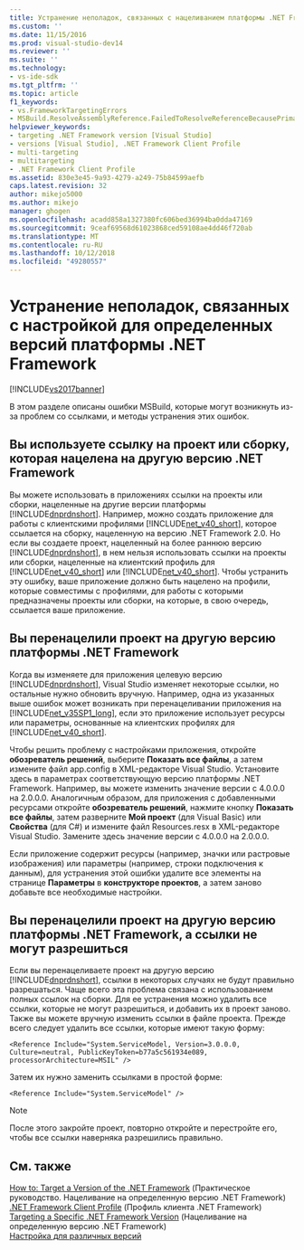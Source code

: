```yaml
---
title: Устранение неполадок, связанных с нацеливанием платформы .NET Framework | Документация Майкрософт
ms.custom: ''
ms.date: 11/15/2016
ms.prod: visual-studio-dev14
ms.reviewer: ''
ms.suite: ''
ms.technology:
- vs-ide-sdk
ms.tgt_pltfrm: ''
ms.topic: article
f1_keywords:
- vs.FrameworkTargetingErrors
- MSBuild.ResolveAssemblyReference.FailedToResolveReferenceBecausePrimaryAssemblyInExclusionList
helpviewer_keywords:
- targeting .NET Framework version [Visual Studio]
- versions [Visual Studio], .NET Framework Client Profile
- multi-targeting
- multitargeting
- .NET Framework Client Profile
ms.assetid: 830e3e45-9a93-4279-a249-75b84599aefb
caps.latest.revision: 32
author: mikejo5000
ms.author: mikejo
manager: ghogen
ms.openlocfilehash: acadd858a1327380fc606bed36994ba0dda47169
ms.sourcegitcommit: 9ceaf69568d61023868ced59108ae4dd46f720ab
ms.translationtype: MT
ms.contentlocale: ru-RU
ms.lasthandoff: 10/12/2018
ms.locfileid: "49280557"
---
```

# <a name="troubleshooting-net-framework-targeting-errors"></a>Устранение неполадок, связанных с настройкой для определенных версий платформы .NET Framework
[!INCLUDE[vs2017banner](../includes/vs2017banner.md)]

  
В этом разделе описаны ошибки MSBuild, которые могут возникнуть из-за проблем со ссылками, и методы устранения этих ошибок.  
  
## <a name="you-have-referenced-a-project-or-assembly-that-targets-a-different-version-of-the-net-framework"></a>Вы используете ссылку на проект или сборку, которая нацелена на другую версию .NET Framework  
 Вы можете использовать в приложениях ссылки на проекты или сборки, нацеленные на другие версии платформы [!INCLUDE[dnprdnshort](../includes/dnprdnshort-md.md)]. Например, можно создать приложение для работы с клиентскими профилями [!INCLUDE[net_v40_short](../includes/net-v40-short-md.md)], которое ссылается на сборку, нацеленную на версию .NET Framework 2.0. Но если вы создаете проект, нацеленный на более раннюю версию [!INCLUDE[dnprdnshort](../includes/dnprdnshort-md.md)], в нем нельзя использовать ссылки на проекты или сборки, нацеленные на клиентский профиль для [!INCLUDE[net_v40_short](../includes/net-v40-short-md.md)] или [!INCLUDE[net_v40_short](../includes/net-v40-short-md.md)]. Чтобы устранить эту ошибку, ваше приложение должно быть нацелено на профили, которые совместимы с профилями, для работы с которыми предназначены проекты или сборки, на которые, в свою очередь, ссылается ваше приложение.  
  
## <a name="you-have-re-targeted-a-project-to-a-different-version-of-the-net-framework"></a>Вы перенацелили проект на другую версию платформы .NET Framework  
 Когда вы изменяете для приложения целевую версию [!INCLUDE[dnprdnshort](../includes/dnprdnshort-md.md)], Visual Studio изменяет некоторые ссылки, но остальные нужно обновить вручную. Например, одна из указанных выше ошибок может возникать при перенацеливании приложения на [!INCLUDE[net_v35SP1_long](../includes/net-v35sp1-long-md.md)], если это приложение использует ресурсы или параметры, основанные на клиентских профилях для [!INCLUDE[net_v40_short](../includes/net-v40-short-md.md)].  
  
 Чтобы решить проблему с настройками приложения, откройте **обозреватель решений**, выберите **Показать все файлы**, а затем измените файл app.config в XML-редакторе Visual Studio. Установите здесь в параметрах соответствующую версию платформы .NET Framework. Например, вы можете изменить значение версии с 4.0.0.0 на 2.0.0.0. Аналогичным образом, для приложения с добавленными ресурсами откройте **обозреватель решений**, нажмите кнопку **Показать все файлы**, затем разверните **Мой проект** (для Visual Basic) или **Свойства** (для C#) и измените файл Resources.resx в XML-редакторе Visual Studio. Замените здесь значение версии с 4.0.0.0 на 2.0.0.0.  
  
 Если приложение содержит ресурсы (например, значки или растровые изображения) или параметры (например, строки подключения к данным), для устранения этой ошибки удалите все элементы на странице **Параметры** в **конструкторе проектов**, а затем заново добавьте все необходимые настройки.  
  
## <a name="you-have-re-targeted-a-project-to-a-different-version-of-the-net-framework-and-references-do-not-resolve"></a>Вы перенацелили проект на другую версию платформы .NET Framework, а ссылки не могут разрешиться  
 Если вы перенацеливаете проект на другую версию [!INCLUDE[dnprdnshort](../includes/dnprdnshort-md.md)], ссылки в некоторых случаях не будут правильно разрешаться. Чаще всего эта проблема связана с использованием полных ссылок на сборки. Для ее устранения можно удалить все ссылки, которые не могут разрешиться, и добавить их в проект заново. Также вы можете вручную изменить ссылки в файле проекта. Прежде всего следует удалить все ссылки, которые имеют такую форму:  
  
```  
<Reference Include="System.ServiceModel, Version=3.0.0.0, Culture=neutral, PublicKeyToken=b77a5c561934e089, processorArchitecture=MSIL" />  
```  
  
 Затем их нужно заменить ссылками в простой форме:  
  
```  
<Reference Include="System.ServiceModel" />  
```  
  
> [!NOTE]
>  После этого закройте проект, повторно откройте и перестройте его, чтобы все ссылки наверняка разрешились правильно.  
  
## <a name="see-also"></a>См. также  
 [How to: Target a Version of the .NET Framework](../ide/how-to-target-a-version-of-the-dotnet-framework.md)  (Практическое руководство. Нацеливание на определенную версию .NET Framework)  
 [.NET Framework Client Profile](http://msdn.microsoft.com/library/f0219919-1f02-4588-8704-327a62fd91f1)  (Профиль клиента .NET Framework)  
 [Targeting a Specific .NET Framework Version](../ide/targeting-a-specific-dotnet-framework-version.md)  (Нацеливание на определенную версию .NET Framework)  
 [Настройка для различных версий](../msbuild/msbuild-multitargeting-overview.md)




